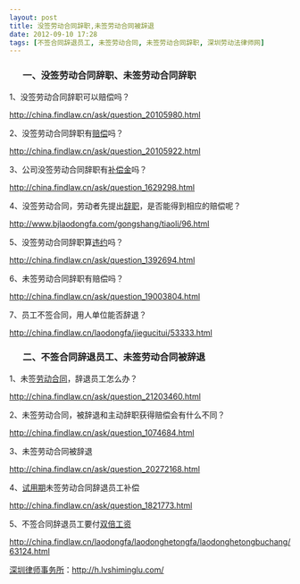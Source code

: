 ```yaml
---
layout: post
title: 没签劳动合同辞职,未签劳动合同被辞退
date: 2012-09-10 17:28
tags: [不签合同辞退员工, 未签劳动合同, 未签劳动合同辞职, 深圳劳动法律师网]
---
```

<ol>
<h3>一、没签劳动合同辞职、未签劳动合同辞职</h3>
</ol>
1、没签劳动合同辞职可以赔偿吗？

http://china.findlaw.cn/ask/question_20105980.html

2、没签劳动合同辞职有<a href="http://h.lvshiminglu.com/law/889.html">赔偿</a>吗？

http://china.findlaw.cn/ask/question_20105922.html

3、公司没签劳动合同辞职有<a href="http://h.lvshiminglu.com/law/837.html">补偿金</a>吗？

http://china.findlaw.cn/ask/question_1629298.html

4、没签劳动合同，劳动者先提出<a href="http://h.lvshiminglu.com/law/493.html">辞职</a>，是否能得到相应的赔偿呢？

http://www.bjlaodongfa.com/gongshang/tiaoli/96.html

5、没签劳动合同辞职算<a href="http://h.lvshiminglu.com/law/242.html">违约</a>吗？

http://china.findlaw.cn/ask/question_1392694.html

6、未签劳动合同辞职有赔偿吗？

http://china.findlaw.cn/ask/question_19003804.html

7、员工不签合同，用人单位能否辞退？

http://china.findlaw.cn/laodongfa/jiegucitui/53333.html
<ol>
<h3>二、不签合同辞退员工、未签劳动合同被辞退</h3>
</ol>
1、未签<a href="http://h.lvshiminglu.com/law/181.html">劳动合同</a>，辞退员工怎么办？

http://china.findlaw.cn/ask/question_21203460.html

2、未签劳动合同，被辞退和主动辞职获得赔偿会有什么不同？

http://china.findlaw.cn/ask/question_1074684.html

3、未签劳动合同被辞退

http://china.findlaw.cn/ask/question_20272168.html

4、<a href="http://h.lvshiminglu.com/law/145.html">试用期</a>未签劳动合同辞退员工补偿

http://china.findlaw.cn/ask/question_1821773.html

5、不签合同辞退员工要付<a href="http://h.lvshiminglu.com/law/115.html">双倍工资</a>

http://china.findlaw.cn/laodongfa/laodonghetongfa/laodonghetongbuchang/63124.html

<a href="http://h.lvshiminglu.com/">深圳律师事务所</a>：<a href="http://h.lvshiminglu.com/">http://h.lvshiminglu.com/</a>


